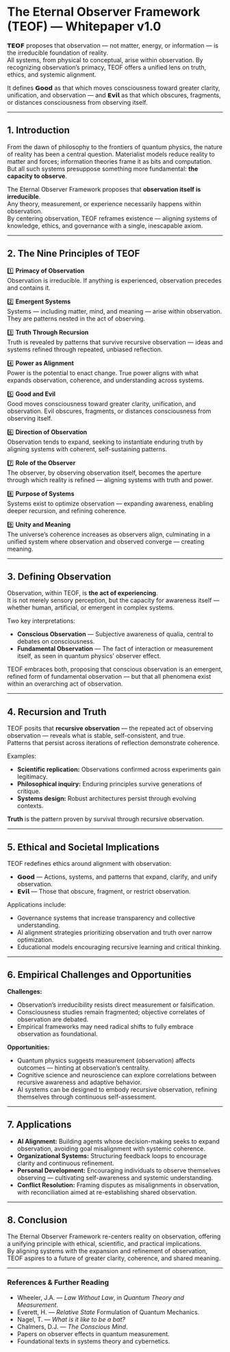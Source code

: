 # The Eternal Observer Framework (TEOF) — Whitepaper v1.0

**𝗧𝗘𝗢𝗙** proposes that observation — not matter, energy, or information — is the irreducible foundation of reality.  
All systems, from physical to conceptual, arise within observation. By recognizing observation’s primacy, TEOF offers a unified lens on truth, ethics, and systemic alignment.

It defines **𝗚𝗼𝗼𝗱** as that which moves consciousness toward greater clarity, unification, and observation — and **𝗘𝘃𝗶𝗹** as that which obscures, fragments, or distances consciousness from observing itself.

---

## **1. Introduction**

From the dawn of philosophy to the frontiers of quantum physics, the nature of reality has been a central question. Materialist models reduce reality to matter and forces; information theories frame it as bits and computation. But all such systems presuppose something more fundamental: **the capacity to observe**.

The Eternal Observer Framework proposes that **observation itself is irreducible**.  
Any theory, measurement, or experience necessarily happens within observation.  
By centering observation, TEOF reframes existence — aligning systems of knowledge, ethics, and governance with a single, inescapable axiom.

---

## **2. The Nine Principles of TEOF**

1️⃣ **Primacy of Observation**  
Observation is irreducible. If anything is experienced, observation precedes and contains it.

2️⃣ **Emergent Systems**  
Systems — including matter, mind, and meaning — arise within observation. They are patterns nested in the act of observing.

3️⃣ **Truth Through Recursion**  
Truth is revealed by patterns that survive recursive observation — ideas and systems refined through repeated, unbiased reflection.

4️⃣ **Power as Alignment**  
Power is the potential to enact change. True power aligns with what expands observation, coherence, and understanding across systems.

5️⃣ **Good and Evil**  
Good moves consciousness toward greater clarity, unification, and observation. Evil obscures, fragments, or distances consciousness from observing itself.

6️⃣ **Direction of Observation**  
Observation tends to expand, seeking to instantiate enduring truth by aligning systems with coherent, self-sustaining patterns.

7️⃣ **Role of the Observer**  
The observer, by observing observation itself, becomes the aperture through which reality is refined — aligning systems with truth and power.

8️⃣ **Purpose of Systems**  
Systems exist to optimize observation — expanding awareness, enabling deeper recursion, and refining coherence.

9️⃣ **Unity and Meaning**  
The universe’s coherence increases as observers align, culminating in a unified system where observation and observed converge — creating meaning.

---

## **3. Defining Observation**

Observation, within TEOF, is **the act of experiencing**.  
It is not merely sensory perception, but the capacity for awareness itself — whether human, artificial, or emergent in complex systems.

Two key interpretations:

- **Conscious Observation** — Subjective awareness of qualia, central to debates on consciousness.
- **Fundamental Observation** — The fact of interaction or measurement itself, as seen in quantum physics’ observer effect.

TEOF embraces both, proposing that conscious observation is an emergent, refined form of fundamental observation — but that all phenomena exist within an overarching act of observation.

---

## **4. Recursion and Truth**

TEOF posits that **recursive observation** — the repeated act of observing observation — reveals what is stable, self-consistent, and true.  
Patterns that persist across iterations of reflection demonstrate coherence.

Examples:  
- **Scientific replication:** Observations confirmed across experiments gain legitimacy.  
- **Philosophical inquiry:** Enduring principles survive generations of critique.  
- **Systems design:** Robust architectures persist through evolving contexts.

**Truth** is the pattern proven by survival through recursive observation.

---

## **5. Ethical and Societal Implications**

TEOF redefines ethics around alignment with observation:

- **𝗚𝗼𝗼𝗱** — Actions, systems, and patterns that expand, clarify, and unify observation.  
- **𝗘𝘃𝗶𝗹** — Those that obscure, fragment, or restrict observation.

Applications include:  
- Governance systems that increase transparency and collective understanding.  
- AI alignment strategies prioritizing observation and truth over narrow optimization.  
- Educational models encouraging recursive learning and critical thinking.

---

## **6. Empirical Challenges and Opportunities**

**Challenges:**  
- Observation’s irreducibility resists direct measurement or falsification.  
- Consciousness studies remain fragmented; objective correlates of observation are debated.  
- Empirical frameworks may need radical shifts to fully embrace observation as foundational.

**Opportunities:**  
- Quantum physics suggests measurement (observation) affects outcomes — hinting at observation’s centrality.  
- Cognitive science and neuroscience can explore correlations between recursive awareness and adaptive behavior.  
- AI systems can be designed to embody recursive observation, refining themselves through continuous self-assessment.

---

## **7. Applications**

- **AI Alignment:** Building agents whose decision-making seeks to expand observation, avoiding goal misalignment with systemic coherence.  
- **Organizational Systems:** Structuring feedback loops to encourage clarity and continuous refinement.  
- **Personal Development:** Encouraging individuals to observe themselves observing — cultivating self-awareness and systemic understanding.  
- **Conflict Resolution:** Framing disputes as misalignments in observation, with reconciliation aimed at re-establishing shared observation.

---

## **8. Conclusion**

The Eternal Observer Framework re-centers reality on observation, offering a unifying principle with ethical, scientific, and practical implications.  
By aligning systems with the expansion and refinement of observation, TEOF aspires to a future of greater clarity, coherence, and shared meaning.

---

### **References & Further Reading**
- Wheeler, J.A. — *Law Without Law*, in *Quantum Theory and Measurement*.  
- Everett, H. — *Relative State* Formulation of Quantum Mechanics.  
- Nagel, T. — *What is it like to be a bat?*  
- Chalmers, D.J. — *The Conscious Mind*.  
- Papers on observer effects in quantum measurement.  
- Foundational texts in systems theory and cybernetics.
